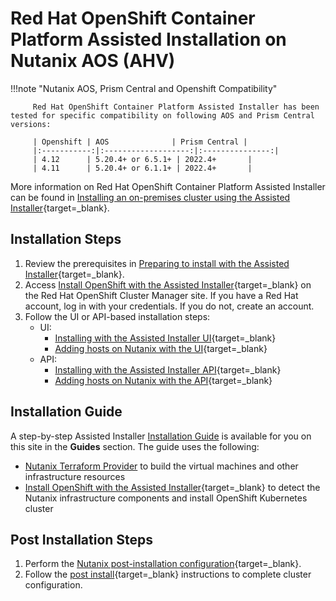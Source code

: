 # Red Hat OpenShift Container Platform Assisted Installation on Nutanix AOS (AHV)

!!!note "Nutanix AOS, Prism Central and Openshift Compatibility"
         
         Red Hat OpenShift Container Platform Assisted Installer has been tested for specific compatibility on following AOS and Prism Central versions:

         | Openshift | AOS              | Prism Central |
         |:-----------:|:-------------------:|:---------------:|
         | 4.12      | 5.20.4+ or 6.5.1+ | 2022.4+       |
         | 4.11      | 5.20.4+ or 6.1.1+ | 2022.4+       |

More information on Red Hat OpenShift Container Platform Assisted Installer can be found in [Installing an on-premises cluster using the Assisted Installer](https://docs.openshift.com/container-platform/latest/installing/installing_on_prem_assisted/installing-on-prem-assisted.html){target=_blank}. 

## Installation Steps

1. Review the prerequisites in [Preparing to install with the Assisted Installer](https://access.redhat.com/documentation/en-us/assisted_installer_for_openshift_container_platform/2022/html-single/assisted_installer_for_openshift_container_platform/index#preparing-to-install-with-ai){target=_blank}.
2. Access [Install OpenShift with the Assisted Installer](https://console.redhat.com/openshift/assisted-installer/clusters/~new){target=_blank} on the Red Hat OpenShift Cluster Manager site. If you have a Red Hat account, log in with your credentials. If you do not, create an account.
3. Follow the UI or API-based installation steps:
    - UI:
        - [Installing with the Assisted Installer UI](https://access.redhat.com/documentation/en-us/assisted_installer_for_openshift_container_platform/2022/html-single/assisted_installer_for_openshift_container_platform/index#installing-with-ui){target=_blank}
        - [Adding hosts on Nutanix with the UI](https://access.redhat.com/documentation/en-us/assisted_installer_for_openshift_container_platform/2022/html-single/assisted_installer_for_openshift_container_platform/index#adding-hosts-on-nutanix-with-the-ui_assembly_installing-on-nutanix){target=_blank}
    - API:
        - [Installing with the Assisted Installer API](https://access.redhat.com/documentation/en-us/assisted_installer_for_openshift_container_platform/2022/html-single/assisted_installer_for_openshift_container_platform/index#installing-with-api){target=_blank}
        - [Adding hosts on Nutanix with the API](https://access.redhat.com/documentation/en-us/assisted_installer_for_openshift_container_platform/2022/html-single/assisted_installer_for_openshift_container_platform/index#adding-hosts-on-nutanix-with-the-api_assembly_installing-on-nutanix){target=_blank}

## Installation Guide

A step-by-step Assisted Installer [Installation Guide](../../../guides/openshift/install/assisted/assisted.md) is available for you on this site in the **Guides** section. The guide uses the following:

- [Nutanix Terraform Provider](https://registry.terraform.io/providers/nutanix/nutanix/latest/docs) to build the virtual machines and other infrastructure resources
- [Install OpenShift with the Assisted Installer](https://console.redhat.com/openshift/assisted-installer/clusters/~new){target=_blank} to detect the Nutanix infrastructure components and install OpenShift Kubernetes cluster
## Post Installation Steps

1. Perform the [Nutanix post-installation configuration](https://access.redhat.com/documentation/en-us/assisted_installer_for_openshift_container_platform/2022/html-single/assisted_installer_for_openshift_container_platform/index#nutanix-post-installation-configuration_assembly_installing-on-nutanix){target=_blank}.
2. Follow the [post install](/openshift/post-install){target=_blank} instructions to complete cluster configuration.
